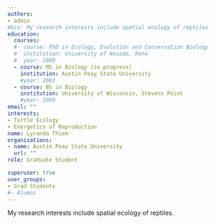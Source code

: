 ```yaml
---
authors:
- admin
#bio: My research interests include spatial ecology of reptiles
education:
  courses:
  #- course: PhD in Ecology, Evolution and Conservation Biology
  #  institution: University of Nevada, Reno
  #  year: 2009
  - course: MS in Biology (in progress)
    institution: Austin Peay State University
    #year: 2003
  - course: BS in Biology
    institution: University of Wisconsin, Stevens Point
    #year: 2000
email: ""
interests:
- Turtle Ecology
- Energetics of Reproduction
name: Lyranda Thiem
organizations:
- name: Austin Peay State University
  url: ""
role: Graduate Student

superuser: true
user_groups:
- Grad Students
#- Alumni
---
```


My research interests include spatial ecology of reptiles. 
